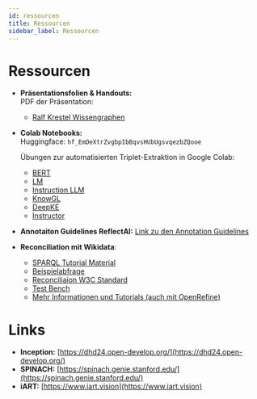 ```yaml
---
id: ressourcen
title: Ressourcen
sidebar_label: Ressourcen
---
```


# Ressourcen

- **Präsentationsfolien & Handouts:**  
  PDF der Präsentation: 
  - [Ralf Krestel Wissengraphen](https://github.com/TIBHannover/ReflectAI-DHd2025/blob/main/resources/2025-03-03-Einf%C3%BChrungInWissensgraphen-ReflectAI-dDH-Bielefeld.pdf)

- **Colab Notebooks:**  
  Huggingface: ```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```

  Übungen zur automatisierten Triplet-Extraktion in Google Colab:   
  - [BERT](https://colab.research.google.com/github/TIBHannover/ReflectAI-DHd2025/blob/main/notebooks/bert.ipynb)
  - [LM](https://colab.research.google.com/github/TIBHannover/ReflectAI-DHd2025/blob/main/notebooks/gpt2.ipynb)
  - [Instruction LLM](https://colab.research.google.com/github/TIBHannover/ReflectAI-DHd2025/blob/main/notebooks/inst.ipynb)
  - [KnowGL](https://colab.research.google.com/github/TIBHannover/ReflectAI-DHd2025/blob/main/notebooks/knowgl.ipynb)
  - [DeepKE](https://colab.research.google.com/github/TIBHannover/ReflectAI-DHd2025/blob/main/notebooks/deepke.ipynb)
  - [Instructor](https://colab.research.google.com/github/TIBHannover/ReflectAI-DHd2025/blob/main/notebooks/instructor.ipynb)
- **Annotaiton Guidelines ReflectAI:**
  [Link zu den Annotation Guidelines](https://guideline.open-develop.org)

- **Reconciliation mit Wikidata**:
  - [SPARQL Tutorial Material](https://www.wikidata.org/wiki/Wikidata:SPARQL_query_service/Wikidata_Query_Help)
  - [Beispielabfrage](https://w.wiki/CQBA)
  - [Reconciliaion W3C Standard](https://www.w3.org/community/reports/reconciliation/CG-FINAL-specs-0.2-20230410/)
  - [Test Bench](https://reconciliation-api.github.io/testbench/#/)
  - [Mehr Informationen und Tutorials (auch mit OpenRefine)](https://wikidata.reconci.link/)

# Links

- **Inception:** [https://dhd24.open-develop.org/](https://dhd24.open-develop.org/)
- **SPINACH:** [https://spinach.genie.stanford.edu/](https://spinach.genie.stanford.edu/)
- **iART:** [https://www.iart.vision](https://www.iart.vision)
